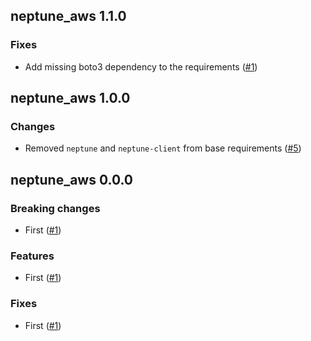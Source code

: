 ## neptune_aws 1.1.0

### Fixes
- Add missing boto3 dependency to the requirements ([#1](https://github.com/neptune-ai/neptune-aws/pull/6))

## neptune_aws 1.0.0

### Changes
- Removed `neptune` and `neptune-client` from base requirements  ([#5](https://github.com/neptune-ai/neptune-aws/pull/5))

## neptune_aws 0.0.0

### Breaking changes
- First ([#1](https://github.com/neptune-ai/neptune-aws/pull/1))

### Features
- First ([#1](https://github.com/neptune-ai/neptune-aws/pull/1))

### Fixes
- First ([#1](https://github.com/neptune-ai/neptune-aws/pull/1))

